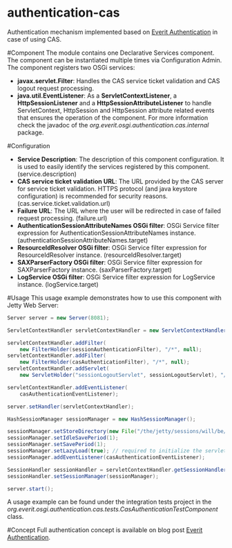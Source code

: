 authentication-cas
==================

Authentication mechanism implemented based on [Everit Authentication][1] in 
case of using CAS.

#Component
The module contains one Declarative Services component. The component can be 
instantiated multiple times via Configuration Admin. The component registers 
two OSGi services:
 - **javax.servlet.Filter**: Handles the CAS service ticket validation and CAS 
 logout request processing.
 - **java.util.EventListener**: As a **ServletContextListener**, a 
 **HttpSessionListener** and a **HttpSessionAttributeListener** to handle 
 ServletContext, HttpSession and HttpSession attribute related events that 
 ensures the operation of the component. For more information check the 
 javadoc of the *org.everit.osgi.authentication.cas.internal* package.

#Configuration
 - **Service Description**: The description of this component configuration. 
 It is used to easily identify the services registered by this component. 
 (service.description)
 - **CAS service ticket validation URL**: The URL provided by the CAS server 
 for service ticket validation. HTTPS protocol (and java keystore 
 configuration) is recommended for security reasons. 
 (cas.service.ticket.validation.url)
 - **Failure URL**: The URL where the user will be redirected in case of 
 failed request processing. (failure.url)
 - **AuthenticationSessionAttributeNames OSGi filter**: OSGi Service filter 
 expression for AuthenticationSessionAttributeNames instance. 
 (authenticationSessionAttributeNames.target)
 - **ResourceIdResolver OSGi filter**: OSGi Service filter expression for 
 ResourceIdResolver instance. (resourceIdResolver.target)
 - **SAXParserFactory OSGi filter**: OSGi Service filter expression for 
 SAXParserFactory instance. (saxParserFactory.target)
 - **LogService OSGi filter**: OSGi Service filter expression for LogService 
 instance. (logService.target)

#Usage
This usage example demonstrates how to use this component with Jetty Web 
Server:

```java
Server server = new Server(8081);

ServletContextHandler servletContextHandler = new ServletContextHandler(ServletContextHandler.SESSIONS);

servletContextHandler.addFilter(
	new FilterHolder(sessionAuthenticationFilter), "/*", null);
servletContextHandler.addFilter(
	new FilterHolder(casAuthenticationFilter), "/*", null);
servletContextHandler.addServlet(
	new ServletHolder("sessionLogoutServlet", sessionLogoutServlet), "/logout");

servletContextHandler.addEventListener(
	casAuthenticationEventListener);

server.setHandler(servletContextHandler);

HashSessionManager sessionManager = new HashSessionManager();

sessionManager.setStoreDirectory(new File("/the/jetty/sessions/will/be/stored/here/"));
sessionManager.setIdleSavePeriod(1);
sessionManager.setSavePeriod(1);
sessionManager.setLazyLoad(true); // required to initialize the servlet context before restoring the sessions
sessionManager.addEventListener(casAuthenticationEventListener);

SessionHandler sessionHandler = servletContextHandler.getSessionHandler();
sessionHandler.setSessionManager(sessionManager);

server.start();
```

A usage example can be found under the integration tests project in the 
*org.everit.osgi.authentication.cas.tests.CasAuthenticationTestComponent* 
class.

#Concept
Full authentication concept is available on blog post 
[Everit Authentication][1].

[1]: http://everitorg.wordpress.com/2014/07/31/everit-authentication/

